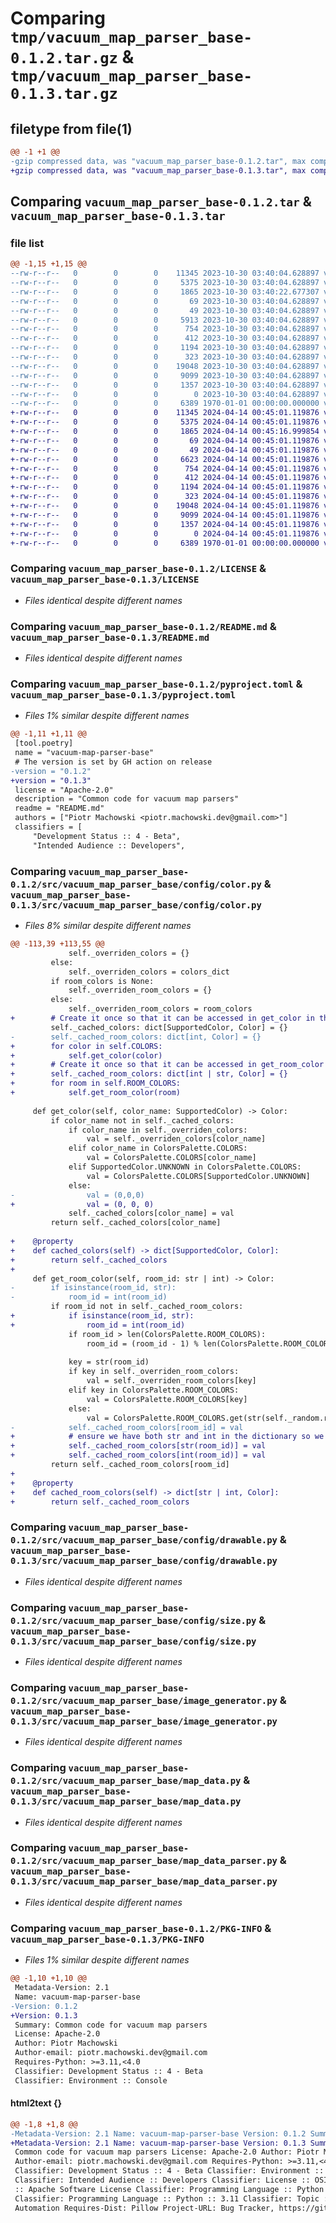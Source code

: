 # Comparing `tmp/vacuum_map_parser_base-0.1.2.tar.gz` & `tmp/vacuum_map_parser_base-0.1.3.tar.gz`

## filetype from file(1)

```diff
@@ -1 +1 @@
-gzip compressed data, was "vacuum_map_parser_base-0.1.2.tar", max compression
+gzip compressed data, was "vacuum_map_parser_base-0.1.3.tar", max compression
```

## Comparing `vacuum_map_parser_base-0.1.2.tar` & `vacuum_map_parser_base-0.1.3.tar`

### file list

```diff
@@ -1,15 +1,15 @@
--rw-r--r--   0        0        0    11345 2023-10-30 03:40:04.628897 vacuum_map_parser_base-0.1.2/LICENSE
--rw-r--r--   0        0        0     5375 2023-10-30 03:40:04.628897 vacuum_map_parser_base-0.1.2/README.md
--rw-r--r--   0        0        0     1865 2023-10-30 03:40:22.677307 vacuum_map_parser_base-0.1.2/pyproject.toml
--rw-r--r--   0        0        0       69 2023-10-30 03:40:04.628897 vacuum_map_parser_base-0.1.2/src/vacuum_map_parser_base/__init__.py
--rw-r--r--   0        0        0       49 2023-10-30 03:40:04.628897 vacuum_map_parser_base-0.1.2/src/vacuum_map_parser_base/config/__init__.py
--rw-r--r--   0        0        0     5913 2023-10-30 03:40:04.628897 vacuum_map_parser_base-0.1.2/src/vacuum_map_parser_base/config/color.py
--rw-r--r--   0        0        0      754 2023-10-30 03:40:04.628897 vacuum_map_parser_base-0.1.2/src/vacuum_map_parser_base/config/drawable.py
--rw-r--r--   0        0        0      412 2023-10-30 03:40:04.628897 vacuum_map_parser_base-0.1.2/src/vacuum_map_parser_base/config/image_config.py
--rw-r--r--   0        0        0     1194 2023-10-30 03:40:04.628897 vacuum_map_parser_base-0.1.2/src/vacuum_map_parser_base/config/size.py
--rw-r--r--   0        0        0      323 2023-10-30 03:40:04.628897 vacuum_map_parser_base-0.1.2/src/vacuum_map_parser_base/config/text.py
--rw-r--r--   0        0        0    19048 2023-10-30 03:40:04.628897 vacuum_map_parser_base-0.1.2/src/vacuum_map_parser_base/image_generator.py
--rw-r--r--   0        0        0     9099 2023-10-30 03:40:04.628897 vacuum_map_parser_base-0.1.2/src/vacuum_map_parser_base/map_data.py
--rw-r--r--   0        0        0     1357 2023-10-30 03:40:04.628897 vacuum_map_parser_base-0.1.2/src/vacuum_map_parser_base/map_data_parser.py
--rw-r--r--   0        0        0        0 2023-10-30 03:40:04.628897 vacuum_map_parser_base-0.1.2/src/vacuum_map_parser_base/py.typed
--rw-r--r--   0        0        0     6389 1970-01-01 00:00:00.000000 vacuum_map_parser_base-0.1.2/PKG-INFO
+-rw-r--r--   0        0        0    11345 2024-04-14 00:45:01.119876 vacuum_map_parser_base-0.1.3/LICENSE
+-rw-r--r--   0        0        0     5375 2024-04-14 00:45:01.119876 vacuum_map_parser_base-0.1.3/README.md
+-rw-r--r--   0        0        0     1865 2024-04-14 00:45:16.999854 vacuum_map_parser_base-0.1.3/pyproject.toml
+-rw-r--r--   0        0        0       69 2024-04-14 00:45:01.119876 vacuum_map_parser_base-0.1.3/src/vacuum_map_parser_base/__init__.py
+-rw-r--r--   0        0        0       49 2024-04-14 00:45:01.119876 vacuum_map_parser_base-0.1.3/src/vacuum_map_parser_base/config/__init__.py
+-rw-r--r--   0        0        0     6623 2024-04-14 00:45:01.119876 vacuum_map_parser_base-0.1.3/src/vacuum_map_parser_base/config/color.py
+-rw-r--r--   0        0        0      754 2024-04-14 00:45:01.119876 vacuum_map_parser_base-0.1.3/src/vacuum_map_parser_base/config/drawable.py
+-rw-r--r--   0        0        0      412 2024-04-14 00:45:01.119876 vacuum_map_parser_base-0.1.3/src/vacuum_map_parser_base/config/image_config.py
+-rw-r--r--   0        0        0     1194 2024-04-14 00:45:01.119876 vacuum_map_parser_base-0.1.3/src/vacuum_map_parser_base/config/size.py
+-rw-r--r--   0        0        0      323 2024-04-14 00:45:01.119876 vacuum_map_parser_base-0.1.3/src/vacuum_map_parser_base/config/text.py
+-rw-r--r--   0        0        0    19048 2024-04-14 00:45:01.119876 vacuum_map_parser_base-0.1.3/src/vacuum_map_parser_base/image_generator.py
+-rw-r--r--   0        0        0     9099 2024-04-14 00:45:01.119876 vacuum_map_parser_base-0.1.3/src/vacuum_map_parser_base/map_data.py
+-rw-r--r--   0        0        0     1357 2024-04-14 00:45:01.119876 vacuum_map_parser_base-0.1.3/src/vacuum_map_parser_base/map_data_parser.py
+-rw-r--r--   0        0        0        0 2024-04-14 00:45:01.119876 vacuum_map_parser_base-0.1.3/src/vacuum_map_parser_base/py.typed
+-rw-r--r--   0        0        0     6389 1970-01-01 00:00:00.000000 vacuum_map_parser_base-0.1.3/PKG-INFO
```

### Comparing `vacuum_map_parser_base-0.1.2/LICENSE` & `vacuum_map_parser_base-0.1.3/LICENSE`

 * *Files identical despite different names*

### Comparing `vacuum_map_parser_base-0.1.2/README.md` & `vacuum_map_parser_base-0.1.3/README.md`

 * *Files identical despite different names*

### Comparing `vacuum_map_parser_base-0.1.2/pyproject.toml` & `vacuum_map_parser_base-0.1.3/pyproject.toml`

 * *Files 1% similar despite different names*

```diff
@@ -1,11 +1,11 @@
 [tool.poetry]
 name = "vacuum-map-parser-base"
 # The version is set by GH action on release
-version = "0.1.2"
+version = "0.1.3"
 license = "Apache-2.0"
 description = "Common code for vacuum map parsers"
 readme = "README.md"
 authors = ["Piotr Machowski <piotr.machowski.dev@gmail.com>"]
 classifiers = [
     "Development Status :: 4 - Beta",
     "Intended Audience :: Developers",
```

### Comparing `vacuum_map_parser_base-0.1.2/src/vacuum_map_parser_base/config/color.py` & `vacuum_map_parser_base-0.1.3/src/vacuum_map_parser_base/config/color.py`

 * *Files 8% similar despite different names*

```diff
@@ -113,39 +113,55 @@
             self._overriden_colors = {}
         else:
             self._overriden_colors = colors_dict
         if room_colors is None:
             self._overriden_room_colors = {}
         else:
             self._overriden_room_colors = room_colors
+        # Create it once so that it can be accessed in get_color in the future
         self._cached_colors: dict[SupportedColor, Color] = {}
-        self._cached_room_colors: dict[int, Color] = {}
+        for color in self.COLORS:
+            self.get_color(color)
+        # Create it once so that it can be accessed in get_room_color in the future
+        self._cached_room_colors: dict[int | str, Color] = {}
+        for room in self.ROOM_COLORS:
+            self.get_room_color(room)
 
     def get_color(self, color_name: SupportedColor) -> Color:
         if color_name not in self._cached_colors:
             if color_name in self._overriden_colors:
                 val = self._overriden_colors[color_name]
             elif color_name in ColorsPalette.COLORS:
                 val = ColorsPalette.COLORS[color_name]
             elif SupportedColor.UNKNOWN in ColorsPalette.COLORS:
                 val = ColorsPalette.COLORS[SupportedColor.UNKNOWN]
             else:
-                val = (0,0,0)
+                val = (0, 0, 0)
             self._cached_colors[color_name] = val
         return self._cached_colors[color_name]
 
+    @property
+    def cached_colors(self) -> dict[SupportedColor, Color]:
+        return self._cached_colors
+
     def get_room_color(self, room_id: str | int) -> Color:
-        if isinstance(room_id, str):
-            room_id = int(room_id)
         if room_id not in self._cached_room_colors:
+            if isinstance(room_id, str):
+                room_id = int(room_id)
             if room_id > len(ColorsPalette.ROOM_COLORS):
                 room_id = (room_id - 1) % len(ColorsPalette.ROOM_COLORS) + 1
 
             key = str(room_id)
             if key in self._overriden_room_colors:
                 val = self._overriden_room_colors[key]
             elif key in ColorsPalette.ROOM_COLORS:
                 val = ColorsPalette.ROOM_COLORS[key]
             else:
                 val = ColorsPalette.ROOM_COLORS.get(str(self._random.randint(1, 16)), (0, 0, 0))
-            self._cached_room_colors[room_id] = val
+            # ensure we have both str and int in the dictionary so we don't have to always convert.
+            self._cached_room_colors[str(room_id)] = val
+            self._cached_room_colors[int(room_id)] = val
         return self._cached_room_colors[room_id]
+
+    @property
+    def cached_room_colors(self) -> dict[str | int, Color]:
+        return self._cached_room_colors
```

### Comparing `vacuum_map_parser_base-0.1.2/src/vacuum_map_parser_base/config/drawable.py` & `vacuum_map_parser_base-0.1.3/src/vacuum_map_parser_base/config/drawable.py`

 * *Files identical despite different names*

### Comparing `vacuum_map_parser_base-0.1.2/src/vacuum_map_parser_base/config/size.py` & `vacuum_map_parser_base-0.1.3/src/vacuum_map_parser_base/config/size.py`

 * *Files identical despite different names*

### Comparing `vacuum_map_parser_base-0.1.2/src/vacuum_map_parser_base/image_generator.py` & `vacuum_map_parser_base-0.1.3/src/vacuum_map_parser_base/image_generator.py`

 * *Files identical despite different names*

### Comparing `vacuum_map_parser_base-0.1.2/src/vacuum_map_parser_base/map_data.py` & `vacuum_map_parser_base-0.1.3/src/vacuum_map_parser_base/map_data.py`

 * *Files identical despite different names*

### Comparing `vacuum_map_parser_base-0.1.2/src/vacuum_map_parser_base/map_data_parser.py` & `vacuum_map_parser_base-0.1.3/src/vacuum_map_parser_base/map_data_parser.py`

 * *Files identical despite different names*

### Comparing `vacuum_map_parser_base-0.1.2/PKG-INFO` & `vacuum_map_parser_base-0.1.3/PKG-INFO`

 * *Files 1% similar despite different names*

```diff
@@ -1,10 +1,10 @@
 Metadata-Version: 2.1
 Name: vacuum-map-parser-base
-Version: 0.1.2
+Version: 0.1.3
 Summary: Common code for vacuum map parsers
 License: Apache-2.0
 Author: Piotr Machowski
 Author-email: piotr.machowski.dev@gmail.com
 Requires-Python: >=3.11,<4.0
 Classifier: Development Status :: 4 - Beta
 Classifier: Environment :: Console
```

#### html2text {}

```diff
@@ -1,8 +1,8 @@
-Metadata-Version: 2.1 Name: vacuum-map-parser-base Version: 0.1.2 Summary:
+Metadata-Version: 2.1 Name: vacuum-map-parser-base Version: 0.1.3 Summary:
 Common code for vacuum map parsers License: Apache-2.0 Author: Piotr Machowski
 Author-email: piotr.machowski.dev@gmail.com Requires-Python: >=3.11,<4.0
 Classifier: Development Status :: 4 - Beta Classifier: Environment :: Console
 Classifier: Intended Audience :: Developers Classifier: License :: OSI Approved
 :: Apache Software License Classifier: Programming Language :: Python :: 3
 Classifier: Programming Language :: Python :: 3.11 Classifier: Topic :: Home
 Automation Requires-Dist: Pillow Project-URL: Bug Tracker, https://github.com/
```

